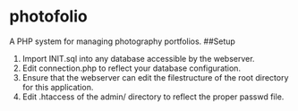 # photofolio
A PHP system for managing photography portfolios.
##Setup
1. Import INIT.sql into any database accessible by the webserver.
1. Edit connection.php to reflect your database configuration.
1. Ensure that the webserver can edit the filestructure of the root directory for this application.
1. Edit .htaccess of the admin/ directory to reflect the proper passwd file.
